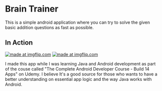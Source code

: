 # Brain Trainer
This is a simple android application where you can try to solve the given basic addition questions as fast as possible.
## In Action
<a href="https://imgflip.com/gif/1xz7mr"><img src="https://i.imgflip.com/1xz7mr.gif" title="made at imgflip.com"/></a>          <a href="https://imgflip.com/gif/1xz7so"><img src="https://i.imgflip.com/1xz7so.gif" title="made at imgflip.com"/></a>

I made this app  while I was learning Java and Android development as part of the couse called "The Complete Android Developer Course - Build 14 Apps" on Udemy. I believe It's a good source for those who wants to have a better understanding on essential app logic and the way Java works with Android.

